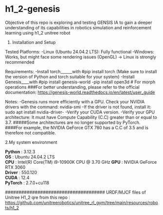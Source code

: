 # h1_2-genesis
Objective of this repo is exploring and testing GENSIS IA to gain a deeper understanding of its capabilities in robotics simulation and reinforcement learning using h1_2 unitree robot 

1. Installation and Setup
   
Tested Platforms:
  -Linux (Ubuntu 24.04.2 LTS): Fully functional
  -Windows: Works, but might face some rendering issues (OpenGL) → Linux is strongly recommended
  
Requirements:
  -Install torch______with #pip install torch
      (Make sure to install the version of Python and torch suitable for your system)
  -Install Genesis____with #pip install genesis-world
  -pip install open3d  # For morph operations
   ###For better understanding, please refer to the official documentation:
        https://genesis-world.readthedocs.io/en/latest/user_guide

Notes:
  -Genesis runs more efficiently with a GPU.
    Check your NVIDIA drivers with the command: nvidia-smi
  -If the driver is not found, install it:
    sudo apt install nvidia-driver-<version>
  -Verify your CUDA version.
  -Verify your GPU architecture:
    It must have Compute Capability (C.C) greater than or equal to 3.7.
      #####Some architectures are no longer supported by PyTorch.
         ####For example, the NVIDIA GeForce GTX 780 has a C.C of 3.5 and is therefore not compatible.

2.My system environment

  **Python** : 3.12.3  
  **OS** : Ubuntu 24.04.2 LTS   
  **CPU** : Intel(R) Core(TM) i9-10900K CPU @ 3.70 GHz 
  **GPU** : NVIDIA GeForce RTX 3060  
  **Driver** : 550.120  
  **CUDA** : 12.4  
  **PyTorch** : 2.7.0+cu118  

#####################################
URDF/MJCF files of  Unitree H1_2 qre from this repo :
https://github.com/unitreerobotics/unitree_rl_gym/tree/main/resources/robots/h1_2

   
